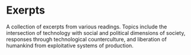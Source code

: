 # Exerpts
A collection of excerpts from various readings. Topics include the intersection of technology with social and political dimensions of society, responses through technological counterculture, and liberation of humankind from exploitative systems of production. 
